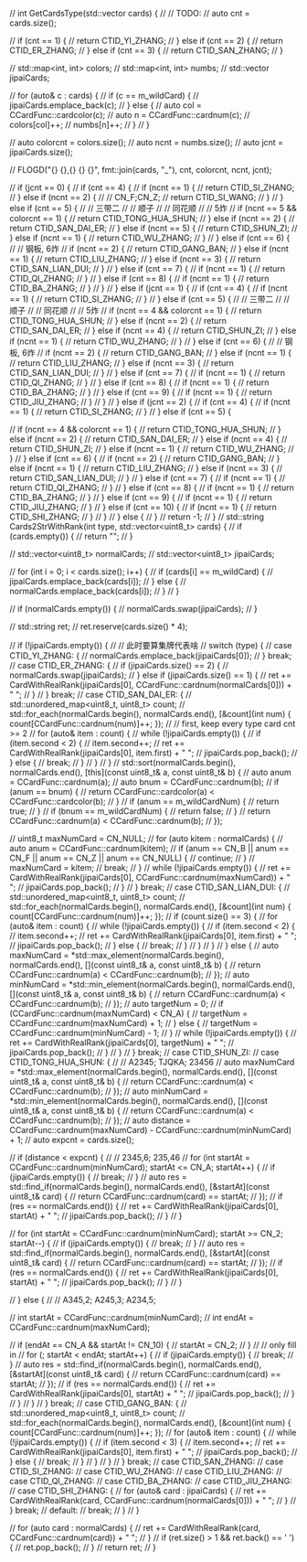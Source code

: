 // int GetCardsType(std::vector<int> cards) {
//     // TODO:
//     auto cnt = cards.size();

//     if (cnt == 1) {
//         return CTID_YI_ZHANG;
//     } else if (cnt == 2) {
//         return CTID_ER_ZHANG;
//     } else if (cnt == 3) {
//         return CTID_SAN_ZHANG;
//     }

//     std::map<int, int> colors;
//     std::map<int, int> numbs;
//     std::vector<int> jipaiCards;

//     for (auto& c : cards) {
//         if (c == m_wildCard) {
//             jipaiCards.emplace_back(c);
//         } else {
//             auto col = CCardFunc::cardcolor(c);
//             auto n = CCardFunc::cardnum(c);
//             colors[col]++;
//             numbs[n]++;
//         }
//     }

//     auto colorcnt = colors.size();
//     auto ncnt = numbs.size();
//     auto jcnt = jipaiCards.size();

//     FLOGD("{} {},{} {} {}", fmt::join(cards, "_"), cnt, colorcnt, ncnt, jcnt);

//     if (jcnt == 0) {
//         if (cnt == 4) {
//             if (ncnt == 1) {
//                 return CTID_SI_ZHANG;
//             } else if (ncnt == 2) {
//                 // CN_F;CN_Z;
//                 return CTID_SI_WANG;
//             }
//         } else if (cnt == 5) {
//             // 三带二
//             // 顺子
//             // 同花顺
//             // 5炸
//             if (ncnt == 5 && colorcnt == 1) {
//                 return CTID_TONG_HUA_SHUN;
//             } else if (ncnt == 2) {
//                 return CTID_SAN_DAI_ER;
//             } else if (ncnt == 5) {
//                 return CTID_SHUN_ZI;
//             } else if (ncnt == 1) {
//                 return CTID_WU_ZHANG;
//             }
//         } else if (cnt == 6) {
//             // 钢板, 6炸
//             if (ncnt == 2) {
//                 return CTID_GANG_BAN;
//             } else if (ncnt == 1) {
//                 return CTID_LIU_ZHANG;
//             } else if (ncnt == 3) {
//                 return CTID_SAN_LIAN_DUI;
//             }
//         } else if (cnt == 7) {
//             if (ncnt == 1) {
//                 return CTID_QI_ZHANG;
//             }
//         } else if (cnt == 8) {
//             if (ncnt == 1) {
//                 return CTID_BA_ZHANG;
//             }
//         }
//     } else if (jcnt == 1) {
//         if (cnt == 4) {
//             if (ncnt == 1) {
//                 return CTID_SI_ZHANG;
//             }
//         } else if (cnt == 5) {
//             // 三带二
//             // 顺子
//             // 同花顺
//             // 5炸
//             if (ncnt == 4 && colorcnt == 1) {
//                 return CTID_TONG_HUA_SHUN;
//             } else if (ncnt == 2) {
//                 return CTID_SAN_DAI_ER;
//             } else if (ncnt == 4) {
//                 return CTID_SHUN_ZI;
//             } else if (ncnt == 1) {
//                 return CTID_WU_ZHANG;
//             }
//         } else if (cnt == 6) {
//             // 钢板, 6炸
//             if (ncnt == 2) {
//                 return CTID_GANG_BAN;
//             } else if (ncnt == 1) {
//                 return CTID_LIU_ZHANG;
//             } else if (ncnt == 3) {
//                 return CTID_SAN_LIAN_DUI;
//             }
//         } else if (cnt == 7) {
//             if (ncnt == 1) {
//                 return CTID_QI_ZHANG;
//             }
//         } else if (cnt == 8) {
//             if (ncnt == 1) {
//                 return CTID_BA_ZHANG;
//             }
//         } else if (cnt == 9) {
//             if (ncnt == 1) {
//                 return CTID_JIU_ZHANG;
//             }
//         }
//     } else if (jcnt == 2) {
//         if (cnt == 4) {
//             if (ncnt == 1) {
//                 return CTID_SI_ZHANG;
//             }
//         } else if (cnt == 5) {

//             if (ncnt == 4 && colorcnt == 1) {
//                 return CTID_TONG_HUA_SHUN;
//             } else if (ncnt == 2) {
//                 return CTID_SAN_DAI_ER;
//             } else if (ncnt == 4) {
//                 return CTID_SHUN_ZI;
//             } else if (ncnt == 1) {
//                 return CTID_WU_ZHANG;
//             }
//         } else if (cnt == 6) {
//             if (ncnt == 2) {
//                 return CTID_GANG_BAN;
//             } else if (ncnt == 1) {
//                 return CTID_LIU_ZHANG;
//             } else if (ncnt == 3) {
//                 return CTID_SAN_LIAN_DUI;
//             }
//         } else if (cnt == 7) {
//             if (ncnt == 1) {
//                 return CTID_QI_ZHANG;
//             }
//         } else if (cnt == 8) {
//             if (ncnt == 1) {
//                 return CTID_BA_ZHANG;
//             }
//         } else if (cnt == 9) {
//             if (ncnt == 1) {
//                 return CTID_JIU_ZHANG;
//             }
//         } else if (cnt == 10) {
//             if (ncnt == 1) {
//                 return CTID_SHI_ZHANG;
//             }
//         }
//     } else {
//     }
//     return -1;
// }
// std::string Cards2StrWithRank(int type, std::vector<uint8_t> cards) {
//     if (cards.empty()) {
//         return "";
//     }

//     std::vector<uint8_t> normalCards;
//     std::vector<uint8_t> jipaiCards;

//     for (int i = 0; i < cards.size(); i++) {
//         if (cards[i] == m_wildCard) {
//             jipaiCards.emplace_back(cards[i]);
//         } else {
//             normalCards.emplace_back(cards[i]);
//         }
//     }

//     if (normalCards.empty()) {
//         normalCards.swap(jipaiCards);
//     }

//     std::string ret;
//     ret.reserve(cards.size() * 4);

//     if (!jipaiCards.empty()) {
//         // 此时要算集牌代表啥
//         switch (type) {
//         case CTID_YI_ZHANG: {
//             normalCards.emplace_back(jipaiCards[0]);
//         } break;
//         case CTID_ER_ZHANG: {
//             if (jipaiCards.size() == 2) {
//                 normalCards.swap(jipaiCards);
//             } else if (jipaiCards.size() == 1) {
//                 ret += CardWithRealRank(jipaiCards[0], CCardFunc::cardnum(normalCards[0])) + " ";
//             }
//         } break;
//         case CTID_SAN_DAI_ER: {
//             std::unordered_map<uint8_t, uint8_t> count;
//             std::for_each(normalCards.begin(), normalCards.end(), [&count](int num) { count[CCardFunc::cardnum(num)]++; });
//             // first, keep every type card cnt >= 2
//             for (auto& item : count) {
//                 while (!jipaiCards.empty()) {
//                     if (item.second < 2) {
//                         item.second++;
//                         ret += CardWithRealRank(jipaiCards[0], item.first) + " ";
//                         jipaiCards.pop_back();
//                     } else {
//                         break;
//                     }
//                 }
//             }
//             std::sort(normalCards.begin(), normalCards.end(), [this](const uint8_t& a, const uint8_t& b) {
//                 auto anum = CCardFunc::cardnum(a);
//                 auto bnum = CCardFunc::cardnum(b);
//                 if (anum == bnum) {
//                     return CCardFunc::cardcolor(a) < CCardFunc::cardcolor(b);
//                 }
//                 if (anum == m_wildCardNum) {
//                     return true;
//                 }
//                 if (bnum == m_wildCardNum) {
//                     return false;
//                 }
//                 return CCardFunc::cardnum(a) < CCardFunc::cardnum(b);
//             });

//             uint8_t maxNumCard = CN_NULL;
//             for (auto kitem : normalCards) {
//                 auto anum = CCardFunc::cardnum(kitem);
//                 if (anum == CN_B || anum == CN_F || anum == CN_Z || anum == CN_NULL) {
//                     continue;
//                 }
//                 maxNumCard = kitem;
//                 break;
//             }
//             while (!jipaiCards.empty()) {
//                 ret += CardWithRealRank(jipaiCards[0], CCardFunc::cardnum(maxNumCard)) + " ";
//                 jipaiCards.pop_back();
//             }
//         } break;
//         case CTID_SAN_LIAN_DUI: {
//             std::unordered_map<uint8_t, uint8_t> count;
//             std::for_each(normalCards.begin(), normalCards.end(), [&count](int num) { count[CCardFunc::cardnum(num)]++; });
//             if (count.size() == 3) {
//                 for (auto& item : count) {
//                     while (!jipaiCards.empty()) {
//                         if (item.second < 2) {
//                             item.second++;
//                             ret += CardWithRealRank(jipaiCards[0], item.first) + " ";
//                             jipaiCards.pop_back();
//                         } else {
//                             break;
//                         }
//                     }
//                 }
//             } else {
//                 auto maxNumCard = *std::max_element(normalCards.begin(), normalCards.end(), [](const uint8_t& a, const uint8_t& b) {
//                     return CCardFunc::cardnum(a) < CCardFunc::cardnum(b);
//                 });
//                 auto minNumCard = *std::min_element(normalCards.begin(), normalCards.end(), [](const uint8_t& a, const uint8_t& b) {
//                     return CCardFunc::cardnum(a) < CCardFunc::cardnum(b);
//                 });
//                 auto targetNum = 0;
//                 if (CCardFunc::cardnum(maxNumCard) < CN_A) {
//                     targetNum = CCardFunc::cardnum(maxNumCard) + 1;
//                 } else {
//                     targetNum = CCardFunc::cardnum(minNumCard) - 1;
//                 }
//                 while (!jipaiCards.empty()) {
//                     ret += CardWithRealRank(jipaiCards[0], targetNum) + " ";
//                     jipaiCards.pop_back();
//                 }
//             }
//         } break;
//         case CTID_SHUN_ZI:
//         case CTID_TONG_HUA_SHUN: {
//             // A2345; TJQKA; 23456
//             auto maxNumCard = *std::max_element(normalCards.begin(), normalCards.end(), [](const uint8_t& a, const uint8_t& b) {
//                 return CCardFunc::cardnum(a) < CCardFunc::cardnum(b);
//             });
//             auto minNumCard = *std::min_element(normalCards.begin(), normalCards.end(), [](const uint8_t& a, const uint8_t& b) {
//                 return CCardFunc::cardnum(a) < CCardFunc::cardnum(b);
//             });
//             auto distance = CCardFunc::cardnum(maxNumCard) - CCardFunc::cardnum(minNumCard) + 1;
//             auto expcnt = cards.size();

//             if (distance < expcnt) {
//                 // 2345,6; 235,46
//                 for (int startAt = CCardFunc::cardnum(minNumCard); startAt <= CN_A; startAt++) {
//                     if (jipaiCards.empty()) {
//                         break;
//                     }
//                     auto res = std::find_if(normalCards.begin(), normalCards.end(), [&startAt](const uint8_t& card) {
//                         return CCardFunc::cardnum(card) == startAt;
//                     });
//                     if (res == normalCards.end()) {
//                         ret += CardWithRealRank(jipaiCards[0], startAt) + " ";
//                         jipaiCards.pop_back();
//                     }
//                 }

//                 for (int startAt = CCardFunc::cardnum(minNumCard); startAt >= CN_2; startAt--) {
//                     if (jipaiCards.empty()) {
//                         break;
//                     }
//                     auto res = std::find_if(normalCards.begin(), normalCards.end(), [&startAt](const uint8_t& card) {
//                         return CCardFunc::cardnum(card) == startAt;
//                     });
//                     if (res == normalCards.end()) {
//                         ret += CardWithRealRank(jipaiCards[0], startAt) + " ";
//                         jipaiCards.pop_back();
//                     }
//                 }

//             } else {
//                 // A345,2; A245,3; A234,5;

//                 int startAt = CCardFunc::cardnum(minNumCard);
//                 int endAt = CCardFunc::cardnum(maxNumCard);

//                 if (endAt == CN_A && startAt != CN_10) {
//                     startAt = CN_2;
//                 }
//                 // only fill in
//                 for (; startAt < endAt; startAt++) {
//                     if (jipaiCards.empty()) {
//                         break;
//                     }
//                     auto res = std::find_if(normalCards.begin(), normalCards.end(), [&startAt](const uint8_t& card) {
//                         return CCardFunc::cardnum(card) == startAt;
//                     });
//                     if (res == normalCards.end()) {
//                         ret += CardWithRealRank(jipaiCards[0], startAt) + " ";
//                         jipaiCards.pop_back();
//                     }
//                 }
//             }
//         } break;
//         case CTID_GANG_BAN: {
//             std::unordered_map<uint8_t, uint8_t> count;
//             std::for_each(normalCards.begin(), normalCards.end(), [&count](int num) { count[CCardFunc::cardnum(num)]++; });
//             for (auto& item : count) {
//                 while (!jipaiCards.empty()) {
//                     if (item.second < 3) {
//                         item.second++;
//                         ret += CardWithRealRank(jipaiCards[0], item.first) + " ";
//                         jipaiCards.pop_back();
//                     } else {
//                         break;
//                     }
//                 }
//             }
//         } break;
//         case CTID_SAN_ZHANG:
//         case CTID_SI_ZHANG:
//         case CTID_WU_ZHANG:
//         case CTID_LIU_ZHANG:
//         case CTID_QI_ZHANG:
//         case CTID_BA_ZHANG:
//         case CTID_JIU_ZHANG:
//         case CTID_SHI_ZHANG: {
//             for (auto& card : jipaiCards) {
//                 ret += CardWithRealRank(card, CCardFunc::cardnum(normalCards[0])) + " ";
//             }
//         } break;
//         default:
//             break;
//         }
//     }

//     for (auto card : normalCards) {
//         ret += CardWithRealRank(card, CCardFunc::cardnum(card)) + " ";
//     }
//     if (ret.size() > 1 && ret.back() == ' ') {
//         ret.pop_back();
//     }
//     return ret;
// }